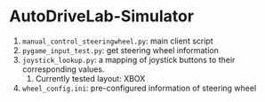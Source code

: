 # AutoDriveLab-Simulator

1. `manual_control_steeringwheel.py`: main client script
2. `pygame_input_test.py`: get steering wheel information
3. `joystick_lookup.py`: a mapping of joystick buttons to their corresponding values. 
   1. Currently tested layout: XBOX
4. `wheel_config.ini`: pre-configured information of steering wheel